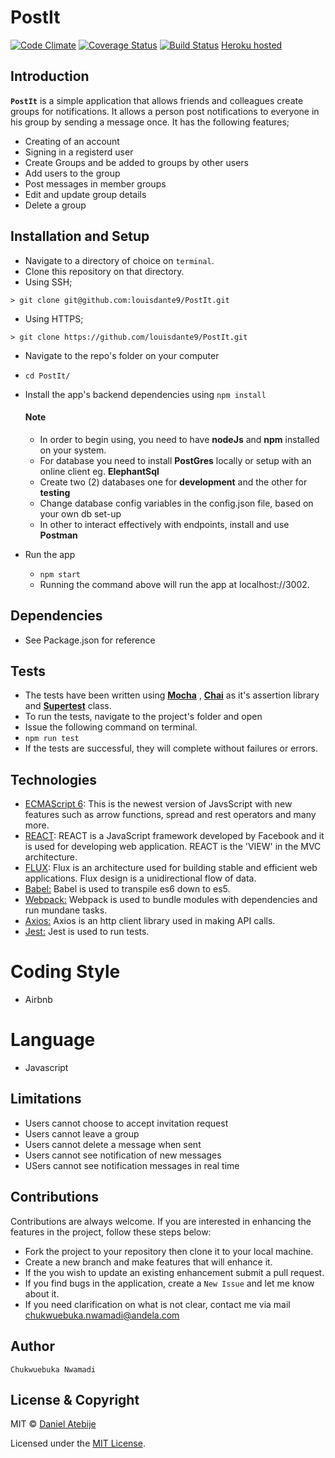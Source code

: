# PostIt

 [![Code Climate](https://codeclimate.com/github/louisdante9/PostIt/badges/gpa.svg)](https://codeclimate.com/github/louisdante9/PostIt) [![Coverage Status](https://coveralls.io/repos/github/louisdante9/PostIt/badge.svg)](https://coveralls.io/github/louisdante9/PostIt) [![Build Status](https://travis-ci.org/louisdante9/PostIt.svg?branch=master)](https://travis-ci.org/louisdante9/PostIt)
 [Heroku hosted](https://collab-postit.herokuapp.com/)
## Introduction
**`PostIt`** is a simple application that allows friends and colleagues create groups for notifications. It allows a person post notifications to everyone in his group by sending a message once.
  It has the following features;
  *  Creating of an account
  *  Signing in a registerd user
  *  Create Groups and be added to groups by other users
  *  Add users to the group
  *  Post messages in member groups
  *  Edit and update group details
  *  Delete a group


## Installation and Setup
*  Navigate to a directory of choice on `terminal`.
*  Clone this repository on that directory.
  *  Using SSH;

    > git clone git@github.com:louisdante9/PostIt.git

  *  Using HTTPS;

    > git clone https://github.com/louisdante9/PostIt.git

*  Navigate to the repo's folder on your computer
  *  `cd PostIt/`
* Install the app's backend dependencies using `npm install`

  #### Note
  * In order to begin using, you need to have __nodeJs__ and **npm** installed on your system.
  * For database you need to install __PostGres__ locally or setup with an online client eg. **ElephantSql**
  * Create two (2) databases one for __development__ and the other for **testing**
  * Change database config variables in the config.json file, based on your own db set-up
  * In other to interact effectively with endpoints, install and use __Postman__

* Run the app
  *  `npm start`
  *  Running the command above will run the app at localhost://3002.

## Dependencies
* See Package.json for reference 


## Tests
*  The tests have been written using **[Mocha](https://www.npmjs.com/package/mocha)** , **[Chai](https://www.npmjs.com/package/chai)** as it's assertion library and **[Supertest](https://www.npmjs.com/package/supertest)** class.
*  To run the tests, navigate to the project's folder and open
*  Issue the following command on terminal.
  *  `npm run test`
*  If the tests are successful, they will complete without failures or errors.
## Technologies
 * [ECMAScript 6](http://es6-features.org/): This is the newest version of JavsScript with new features such as arrow functions, spread and rest operators and many more.
 * [REACT](https://facebook.github.io/react/): REACT is a JavaScript framework developed by Facebook and it is used for developing web application. REACT is the 'VIEW' in the MVC architecture.
 * [FLUX](http://facebook.github.io/flux/): Flux is an architecture used for building stable and efficient web applications. Flux design is a unidirectional flow of data.
 * [Babel:](https://babeljs.io/)  Babel is used to transpile es6 down to es5.
 * [Webpack:](https://webpack.github.io/docs/what-is-webpack.html)  Webpack is used to bundle modules with dependencies and run mundane tasks.
 * [Axios:](https://www.npmjs.com/package/axios)  Axios is an http client library used in making API calls.
 * [Jest:](https://facebook.github.io/jest/) Jest is used to run tests.

# Coding Style
- Airbnb 

# Language
- Javascript


## Limitations
+ Users cannot choose to accept invitation request
+ Users cannot leave a group
+ Users cannot delete a message when sent
+ Users cannot see notification of new messages 
+ USers cannot see notification messages in real time 

## Contributions
 Contributions are always welcome. If you are interested in enhancing the features in the project, follow these steps below:
 + Fork the project to your repository then clone it to your local machine.
 + Create a new branch and make features that will enhance it.
 + If the you wish to update an existing enhancement submit a pull request.
 + If you find bugs in the application, create a `New Issue` and let me know about it.
 + If you need clarification on what is not clear, contact me via mail [chukwuebuka.nwamadi@andela.com](mailto:chukwuebuka.nwamadi@andela.com)

## Author
    Chukwuebuka Nwamadi

## License & Copyright
MIT © [Daniel Atebije](https://github.com/louisdante9)

Licensed under the [MIT License](LICENSE).


